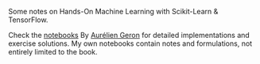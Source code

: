 Some notes on Hands-On Machine Learning with Scikit-Learn & TensorFlow.

Check the [notebooks](https://github.com/ageron/handson-ml) By [Aurélien Geron](https://github.com/ageron) for detailed implementations and exercise solutions. My own notebooks contain notes and formulations, not entirely limited to the book.
